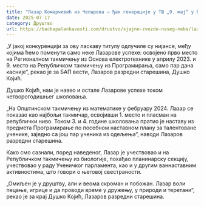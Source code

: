 ```yaml
---
title: "Лазар Комарчевић из Челарева – Ђак генерације у ТШ „9. мај“ у Бачкој Паланци"
date: 2025-07-17
category: Друштво
url: https://backapalankavesti.com/drustvo/sjajne-zvezde-naseg-neba/lazar-komarcevic-iz-celareva-djak-generacije-u-ts-9-maj-u-backoj-palanci/
---
```


„У јакој конкуренцији за ову ласкаву титулу одлучиле су нијансе, међу којима ћемо поменути само неке Лазарове успехе: освојено прво место на Регионалном такмичењу из Основа електротехнике у априлу 2023. и 9. место на Републичком такмичењу из Програмирања, само пар дана касније“, рекао је за БАП вести, Лазаров разредни старешина, Душко Којић.

Душко Којић, нам је навео и остале Лазарове успехе током четворогодишњег школовања.

„На Општинском такмичењу из математике у фебруару 2024. Лазар се показао као најбољи такмичар, освојивши 1. место и пласман на републички ниво. Током 3. и 4. године школовања пратио је наставу из предмета Програмирање по посебном наставном плану за талентоване ученике, заједно са још пар ученика из одељења“, наводи Лазаров разредни старешина.

Како смо сазнали, поред наведеног, Лазар је учествовао и на Републичком такмичењу из биологије, похађао планинарску секцију, учествовао у раду Ученичког парламента, као и у другим ваннаставним активностима, што говори о његовој свестраности.

„Омиљен је у друштву, али и веома скроман и побожан. Лазар воли пецање, игрице и да проводи време у дружењу, у природи и теретани“, рекао је за крај Душко Којић, Лазаров разредни старешина.
